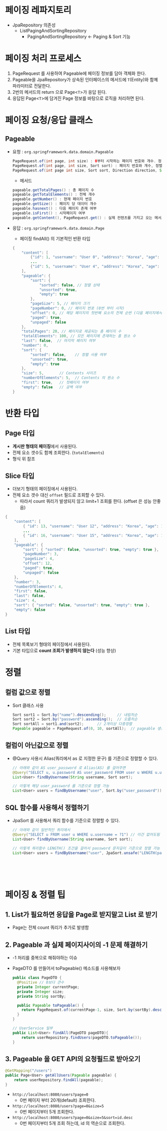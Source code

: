 # 페이징 레파지토리
- JpaRepository 의존성
    - ListPagingAndSortingRepository
        - PagingAndSortingRepository <- Paging & Sort 기능

# 페이징 처리 프로세스

1. PageRequest 를 사용하여 Pageable에 페이징 정보를 담아 객체화 한다.
2. Pageable을 JpaRepository가 상속된 인터페이스의 메서드에 `T`(Entity)와 함꼐 파라미터로 전달한다.
3. 2번의 메서드의 return 으로 Page<`T`>가 응답 된다.
4. 응답된 Page<`T`>에 담겨진 Page 정보를 바탕으로 로직을 처리하면 된다.

# 페이징 요청/응답 클래스

## Pageable

- 요청 : `org.springframework.data.domain.Pageable`
    ```java
    PageRequest.of(int page, int size) : 0부터 시작하는 페이지 번호와 개수. 정렬이 지정되지 않음
    PageRequest.of(int page, int size, Sort sort) : 페이지 번호와 개수, 정렬 관련 정보
    PageRequest.of(int page int size, Sort sort, Direction direction, String ... props) : 0부터 시작하는 페이지 번호와 개수, 정렬의 방향과 정렬 기준 필드들
    ```
    
    - 메서드    
    ```java
    pageable.getTotalPages() : 총 페이지 수
    pageable.getTotalElements() : 전체 개수
    pageable.getNumber() : 현재 페이지 번호
    pageable.getSize() : 페이지 당 데이터 개수
    pageable.hasnext() : 다음 페이지 존재 여부
    pageable.isFirst() : 시작페이지 여부
    pageable.getContent(), PageRequest.get() : 실제 컨텐츠를 가지고 오는 메서드. getContext는 List<Entity> 반환, get()은 Stream<Entity> 반환
    ```
        
- 응답 : `org.springframework.data.domain.Page`
    - 페이징 findAll() 의 기본적인 반환 타입
    ```java
    {
        "content": [
            {"id": 1, "username": "User 0", "address": "Korea", "age": 0},
            ...
            {"id": 5, "username": "User 4", "address": "Korea", "age": 4}
        ],
        "pageable": {
            "sort": {
                "sorted": false, // 정렬 상태
                "unsorted": true,
                "empty": true
            },
            "pageSize": 5, // 페이지 크기
            "pageNumber": 0, // 페이지 번호 (0번 부터 시작)
            "offset": 0, // 해당 페이지의 첫번째 요소의 전체 순번 (다음 페이지에서는 5)
            "paged": true,
            "unpaged": false
        },
        "totalPages": 20, // 페이지로 제공되는 총 페이지 수
        "totalElements": 100, // 모든 페이지에 존재하는 총 원소 수
        "last": false,  // 마지막 페이지 여부
        "number": 0,
        "sort": {
            "sorted": false,    // 정렬 사용 여부
            "unsorted": true,
            "empty": true
        },
        "size": 5,       // Contents 사이즈
        "numberOfElements": 5,  // Contents 의 원소 수
        "first": true,   // 첫페이지 여부
        "empty": false   // 공백 여부
    }
    ```

# 반환 타입

## Page<T> 타입
- **게시판 형태의 페이징**에서 사용된다.
- 전체 요소 갯수도 함께 조회한다. (`totalElements`)
- 형식 위 참조

## **Slice<T> 타입**
- 더보기 형태의 페이징에서 사용된다.
- 전체 요소 갯수 대신 `offset` 필드로 조회할 수 있다.
    - 따라서 count 쿼리가 발생되지 않고 limit+1 조회를 한다. (offset 은 성능 안좋음)
```java
{
    "content": [
        { "id": 13, "username": "User 12", "address": "Korea", "age": 12 },
        ...
        { "id": 16, "username": "User 15", "address": "Korea", "age": 15 }
    ],
    "pageable": {
        "sort": { "sorted": false, "unsorted": true, "empty": true },
        "pageNumber": 3,
        "pageSize": 4,
        "offset": 12,
        "paged": true,
        "unpaged": false
    },
    "number": 3,
    "numberOfElements": 4,
    "first": false,
    "last": false,
    "size": 4,
    "sort": { "sorted": false, "unsorted": true, "empty": true },
    "empty": false
}
```

## **List<T> 타입**

- 전체 목록보기 형태의 페이징에서 사용된다.
- 기본 타입으로 **count 조회가 발생하지 않는다** (성능 향상)

# 정렬

## 컬럼 값으로 정렬
- Sort 클래스 사용
    ```java
    Sort sort1 = Sort.by("name").descending();     // 내림차순
    Sort sort2 = Sort.by("password").ascending();  // 오름차순
    Sort sortAll = sort1.and(sort2);      // 2개이상 다중정렬
    Pageable pageable = PageRequest.of(0, 10, sortAll);  // pageable 생성시 추가
    ```    

## 컬럼이 아닌값으로 정렬

- @Query 사용시 Alias(쿼리에서 as 로 지정한 문구) 를 기준으로 정렬할 수 있다.
    ```java
    // 아래와 같이 AS user_password 로 Alias(AS) 를 걸어주면
    @Query("SELECT u, u.password AS user_password FROM user u WHERE u.username = ?1")
    List<User> findByUsername(String username, Sort sort);
    ```
    
    ```java
    // 이렇게 해당 user_password 를 기준으로 정렬 가능
    List<User> users = findByUsername("user", Sort.by("user_password"));
    ```
        

## SQL 함수를 사용해서 정렬하기

- JpaSort 를 사용해서 쿼리 함수를 기준으로 정렬할 수 있다.
    ```java
    // 아래와 같이 일반적인 쿼리에서
    @Query("SELECT u FROM user u WHERE u.username = ?1") // 이건 없어도됨
    List<User> findByUsername(String username, Sort sort);
    ```
    
    ```java
    // 이렇게 쿼리함수 LENGTH() 조건을 걸어서 password 문자길이 기준으로 정렬 가능
    List<User> users = findByUsername("user", JpaSort.unsafe("LENGTH(password)"));
    ```
<br><br><br>

# 페이징 & 정렬 팁

## 1. List<T>가 필요하면 응답을 Page<T>로 받지말고 List<T> 로 받기
- Page<T>는 전체 count 쿼리가 추가로 발생함

## 2. Pageable 과 실제 페이지사이의 -1 문제 해결하기

- -1 처리를 중복으로 해줘야하는 이슈
- PageDTO 를 만들어서 toPageable() 메소드를 사용해보자
    
    ```java
    public class PageDTO {
      @Positive // 0보다 큰수
      private Integer currentPage;
      private Integer size;
      private String sortBy;
    
      public Pageable toPageable() {
        return PageRequest.of(currentPage-1, size, Sort.by(sortBy).descending());
      }
    }
    ```
    
    ```java
    // UserService 일부
    public List<User> findAll(PageDTO pageDTO){
    	return userRepository.findUsers(pageDTO.toPageable());
    }
    ```

## 3. Pageable 을 GET API의 요청필드로 받아오기

```java
@GetMapping("/users")
public Page<User> getAllUsers(Pageable pageable) {
    return userRepository.findAll(pageable);
}
```

- `http://localhost:8080/users?page=0`
    - 0번 페이지 부터 20개(default) 조회한다.
- `http://localhost:8080/users?page=0&size=5`
    - 0번 페이지부터 5개 조회한다.
- `http://localhost:8080/users?page=0&size=5&sort=id.desc`
    - 0번 페이지부터 5개 조회 하는데, id 의 역순으로 조회한다.

